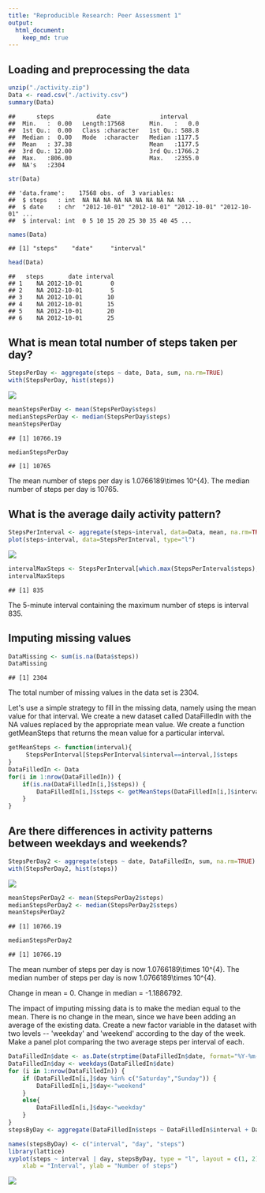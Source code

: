 ```yaml
---
title: "Reproducible Research: Peer Assessment 1"
output: 
  html_document:
    keep_md: true
---
```



## Loading and preprocessing the data

```r
unzip("./activity.zip")
Data <- read.csv("./activity.csv")
summary(Data)
```

```
##      steps            date              interval     
##  Min.   :  0.00   Length:17568       Min.   :   0.0  
##  1st Qu.:  0.00   Class :character   1st Qu.: 588.8  
##  Median :  0.00   Mode  :character   Median :1177.5  
##  Mean   : 37.38                      Mean   :1177.5  
##  3rd Qu.: 12.00                      3rd Qu.:1766.2  
##  Max.   :806.00                      Max.   :2355.0  
##  NA's   :2304
```

```r
str(Data)
```

```
## 'data.frame':	17568 obs. of  3 variables:
##  $ steps   : int  NA NA NA NA NA NA NA NA NA NA ...
##  $ date    : chr  "2012-10-01" "2012-10-01" "2012-10-01" "2012-10-01" ...
##  $ interval: int  0 5 10 15 20 25 30 35 40 45 ...
```

```r
names(Data)
```

```
## [1] "steps"    "date"     "interval"
```

```r
head(Data)
```

```
##   steps       date interval
## 1    NA 2012-10-01        0
## 2    NA 2012-10-01        5
## 3    NA 2012-10-01       10
## 4    NA 2012-10-01       15
## 5    NA 2012-10-01       20
## 6    NA 2012-10-01       25
```


## What is mean total number of steps taken per day?

```r
StepsPerDay <- aggregate(steps ~ date, Data, sum, na.rm=TRUE)
with(StepsPerDay, hist(steps))
```

![](PA1_template_files/figure-html/hist-1.png)<!-- -->

```r
meanStepsPerDay <- mean(StepsPerDay$steps)
medianStepsPerDay <- median(StepsPerDay$steps)
meanStepsPerDay
```

```
## [1] 10766.19
```

```r
medianStepsPerDay
```

```
## [1] 10765
```
The mean number of steps per day is 1.0766189\times 10^{4}.
The median number of steps per day is 10765.

## What is the average daily activity pattern?

```r
StepsPerInterval <- aggregate(steps~interval, data=Data, mean, na.rm=TRUE)
plot(steps~interval, data=StepsPerInterval, type="l")
```

![](PA1_template_files/figure-html/activity_pattern-1.png)<!-- -->

```r
intervalMaxSteps <- StepsPerInterval[which.max(StepsPerInterval$steps),]$interval
intervalMaxSteps
```

```
## [1] 835
```
The 5-minute interval containing the maximum number of steps is interval 835.

## Imputing missing values


```r
DataMissing <- sum(is.na(Data$steps))
DataMissing
```

```
## [1] 2304
```
The total number of missing values in the data set is 2304.

Let's use a simple strategy to fill in the missing data, namely using the mean value for that interval. We create a new dataset called DataFilledIn with the NA values replaced by the appropriate mean value. We create a function getMeanSteps that returns the mean value for a particular interval.

```r
getMeanSteps <- function(interval){
     StepsPerInterval[StepsPerInterval$interval==interval,]$steps
}
DataFilledIn <- Data
for(i in 1:nrow(DataFilledIn)) {
    if(is.na(DataFilledIn[i,]$steps)) {
        DataFilledIn[i,]$steps <- getMeanSteps(DataFilledIn[i,]$interval)
    }
}
```

## Are there differences in activity patterns between weekdays and weekends?


```r
StepsPerDay2 <- aggregate(steps ~ date, DataFilledIn, sum, na.rm=TRUE)
with(StepsPerDay2, hist(steps))
```

![](PA1_template_files/figure-html/hist2-1.png)<!-- -->

```r
meanStepsPerDay2 <- mean(StepsPerDay2$steps)
medianStepsPerDay2 <- median(StepsPerDay2$steps)
meanStepsPerDay2
```

```
## [1] 10766.19
```

```r
medianStepsPerDay2
```

```
## [1] 10766.19
```

The mean number of steps per day is now 1.0766189\times 10^{4}.
The median number of steps per day is now 1.0766189\times 10^{4}.

Change in mean = 0.
Change in median = -1.1886792.

The impact of imputing missing data is to make the median equal to the mean. There is no change in the mean, since we have been adding an average of the existing data. 
Create a new factor variable in the dataset with two levels -- 'weekday' and 'weekend' according to the day of the week.
Make a panel plot comparing the two average steps per interval of each.



```r
DataFilledIn$date <- as.Date(strptime(DataFilledIn$date, format="%Y-%m-%d"))
DataFilledIn$day <- weekdays(DataFilledIn$date)
for (i in 1:nrow(DataFilledIn)) {
    if (DataFilledIn[i,]$day %in% c("Saturday","Sunday")) {
        DataFilledIn[i,]$day<-"weekend"
    }
    else{
        DataFilledIn[i,]$day<-"weekday"
    }
}
stepsByDay <- aggregate(DataFilledIn$steps ~ DataFilledIn$interval + DataFilledIn$day, DataFilledIn, mean)

names(stepsByDay) <- c("interval", "day", "steps")
library(lattice)
xyplot(steps ~ interval | day, stepsByDay, type = "l", layout = c(1, 2), 
    xlab = "Interval", ylab = "Number of steps")
```

![](PA1_template_files/figure-html/weekday_compare-1.png)<!-- -->
